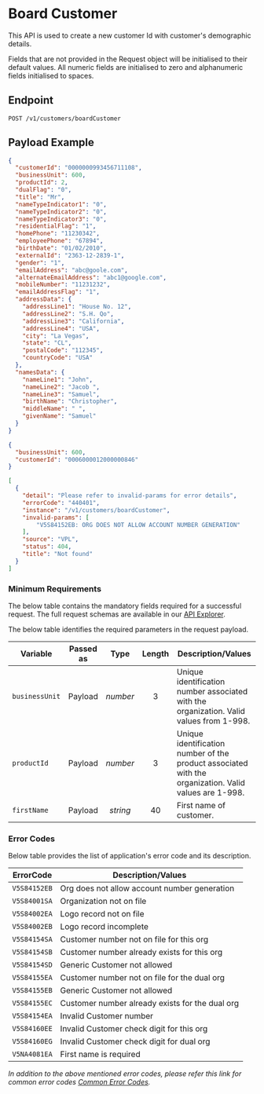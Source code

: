 # Board Customer

This API is used to create a new customer Id with customer's demographic details. 

Fields that are not provided in the Request object will be initialised to their default values. All numeric fields are initialised to zero and alphanumeric fields initialised to spaces.

## Endpoint

`POST /v1/customers/boardCustomer`

## Payload Example
 
<!--
type: tab
titles: Request, Response, Error
-->

```json
{
  "customerId": "0000000993456711108",
  "businessUnit": 600,
  "productId": 2,
  "dualFlag": "0",
  "title": "Mr",
  "nameTypeIndicator1": "0",
  "nameTypeIndicator2": "0",
  "nameTypeIndicator3": "0",
  "residentialFlag": "1",
  "homePhone": "11230342",
  "employeePhone": "67894",
  "birthDate": "01/02/2010",
  "externalId": "2363-12-2839-1",
  "gender": "1",
  "emailAddress": "abc@goole.com",
  "alternateEmailAddress": "abc1@google.com",
  "mobileNumber": "11231232",
  "emailAddressFlag": "1",
  "addressData": {
    "addressLine1": "House No. 12",
    "addressLine2": "S.H. Qo",
    "addressLine3": "California",
    "addressLine4": "USA",
    "city": "La Vegas",
    "state": "CL",
    "postalCode": "112345",
    "countryCode": "USA"
  },
  "namesData": {
    "nameLine1": "John",
    "nameLine2": "Jacob ",
    "nameLine3": "Samuel",
    "birthName": "Christopher",
    "middleName": " ",
    "givenName": "Samuel"
  }
}
```

<!--
type: tab
--> 

```json
{
  "businessUnit": 600,
  "customerId": "0006000012000000846"
}
```

<!--
type: tab
--> 

```json
[
  {
    "detail": "Please refer to invalid-params for error details",
    "errorCode": "440401",
    "instance": "/v1/customers/boardCustomer",
    "invalid-params": [
        "V5S84152EB: ORG DOES NOT ALLOW ACCOUNT NUMBER GENERATION"
    ],
    "source": "VPL",
    "status": 404,
    "title": "Not found"
  }
]
```

<!-- type: tab-end -->
### Minimum Requirements

The below table contains the mandatory fields required for a successful request. The full request schemas are available in our [API Explorer](../api/?type=post&path=/v1/customers/boardCustomer).

The below table identifies the required parameters in the request payload.

| Variable | Passed as | Type | Length | Description/Values |
| -------- | :-------: | :--: | :------------: | ------------------ |
| `businessUnit` | Payload | *number* | 3 | Unique identification number associated with the organization. Valid values from 1-998. |
| `productId` | Payload | *number* | 3 | Unique identification number of the product associated with the organization. Valid values are 1-998. |
| `firstName` | Payload | *string* | 40 | First name of customer. |

### Error Codes

Below table provides the list of application's error code and its description.

| ErrorCode |  Description/Values |
| --------  | ------------------ |
| `V5S84152EB` | Org does not allow account number generation |
| `V5S84001SA` | Organization not on file |
| `V5S84002EA` | Logo record not on file |
| `V5S84002EB` | Logo record incomplete | 
| `V5S84154SA` | Customer number not on file for this org |
| `V5S84154SB` | Customer number already exists for this org | 
| `V5S84154SD` | Generic Customer not allowed |
| `V5S84155EA` | Customer number not on file for the dual org | 
| `V5S84155EB` | Generic Customer not allowed |
| `V5S84155EC` | Customer number already exists for the dual org |
| `V5S84154EA` | Invalid Customer number | 
| `V5S84160EE` | Invalid Customer check digit for this org |                         
| `V5S84160EG` | Invalid Customer check digit for dual org |
| `V5NA4081EA` | First name is required |

*In addition to the above mentioned error codes, please refer this link for common error codes [Common Error Codes](?path=docs/Common_Error_Code.md).*